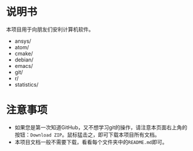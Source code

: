 # 说明书

本项目用于向朋友们安利计算机软件。

- ansys/
- atom/
- cmake/
- debian/
- emacs/
- git/
- r/
- statistics/

# 注意事项

- 如果您是第一次知道GitHub，又不想学习git的操作，请注意本页面右上角的按钮：`Download ZIP`。鼠标猛击之，即可下载本项目所有文档。
- 本项目文档一般不需要下载，看看每个文件夹中的`README.md`即可。
